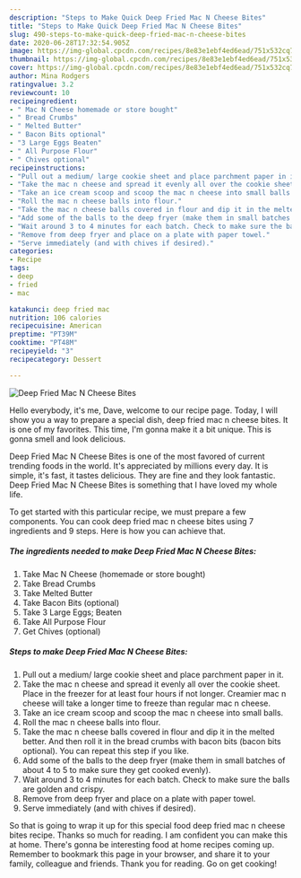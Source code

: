 ```yaml
---
description: "Steps to Make Quick Deep Fried Mac N Cheese Bites"
title: "Steps to Make Quick Deep Fried Mac N Cheese Bites"
slug: 490-steps-to-make-quick-deep-fried-mac-n-cheese-bites
date: 2020-06-28T17:32:54.905Z
image: https://img-global.cpcdn.com/recipes/8e83e1ebf4ed6ead/751x532cq70/deep-fried-mac-n-cheese-bites-recipe-main-photo.jpg
thumbnail: https://img-global.cpcdn.com/recipes/8e83e1ebf4ed6ead/751x532cq70/deep-fried-mac-n-cheese-bites-recipe-main-photo.jpg
cover: https://img-global.cpcdn.com/recipes/8e83e1ebf4ed6ead/751x532cq70/deep-fried-mac-n-cheese-bites-recipe-main-photo.jpg
author: Mina Rodgers
ratingvalue: 3.2
reviewcount: 10
recipeingredient:
- " Mac N Cheese homemade or store bought"
- " Bread Crumbs"
- " Melted Butter"
- " Bacon Bits optional"
- "3 Large Eggs Beaten"
- " All Purpose Flour"
- " Chives optional"
recipeinstructions:
- "Pull out a medium/ large cookie sheet and place parchment paper in it."
- "Take the mac n cheese and spread it evenly all over the cookie sheet. Place in the freezer for at least four hours if not longer. Creamier mac n cheese will take a longer time to freeze than regular mac n cheese."
- "Take an ice cream scoop and scoop the mac n cheese into small balls."
- "Roll the mac n cheese balls into flour."
- "Take the mac n cheese balls covered in flour and dip it in the melted better. And then roll it in the bread crumbs with bacon bits (bacon bits optional). You can repeat this step if you like."
- "Add some of the balls to the deep fryer (make them in small batches of about 4 to 5 to make sure they get cooked evenly)."
- "Wait around 3 to 4 minutes for each batch. Check to make sure the balls are golden and crispy."
- "Remove from deep fryer and place on a plate with paper towel."
- "Serve immediately (and with chives if desired)."
categories:
- Recipe
tags:
- deep
- fried
- mac

katakunci: deep fried mac 
nutrition: 106 calories
recipecuisine: American
preptime: "PT39M"
cooktime: "PT48M"
recipeyield: "3"
recipecategory: Dessert

---
```



![Deep Fried Mac N Cheese Bites](https://img-global.cpcdn.com/recipes/8e83e1ebf4ed6ead/751x532cq70/deep-fried-mac-n-cheese-bites-recipe-main-photo.jpg)

Hello everybody, it's me, Dave, welcome to our recipe page. Today, I will show you a way to prepare a special dish, deep fried mac n cheese bites. It is one of my favorites. This time, I'm gonna make it a bit unique. This is gonna smell and look delicious.



Deep Fried Mac N Cheese Bites is one of the most favored of current trending foods in the world. It's appreciated by millions every day. It is simple, it's fast, it tastes delicious. They are fine and they look fantastic. Deep Fried Mac N Cheese Bites is something that I have loved my whole life.


To get started with this particular recipe, we must prepare a few components. You can cook deep fried mac n cheese bites using 7 ingredients and 9 steps. Here is how you can achieve that.

##### The ingredients needed to make Deep Fried Mac N Cheese Bites:

1. Take  Mac N Cheese (homemade or store bought)
1. Take  Bread Crumbs
1. Take  Melted Butter
1. Take  Bacon Bits (optional)
1. Take 3 Large Eggs; Beaten
1. Take  All Purpose Flour
1. Get  Chives (optional)




##### Steps to make Deep Fried Mac N Cheese Bites:

1. Pull out a medium/ large cookie sheet and place parchment paper in it.
1. Take the mac n cheese and spread it evenly all over the cookie sheet. Place in the freezer for at least four hours if not longer. Creamier mac n cheese will take a longer time to freeze than regular mac n cheese.
1. Take an ice cream scoop and scoop the mac n cheese into small balls.
1. Roll the mac n cheese balls into flour.
1. Take the mac n cheese balls covered in flour and dip it in the melted better. And then roll it in the bread crumbs with bacon bits (bacon bits optional). You can repeat this step if you like.
1. Add some of the balls to the deep fryer (make them in small batches of about 4 to 5 to make sure they get cooked evenly).
1. Wait around 3 to 4 minutes for each batch. Check to make sure the balls are golden and crispy.
1. Remove from deep fryer and place on a plate with paper towel.
1. Serve immediately (and with chives if desired).




So that is going to wrap it up for this special food deep fried mac n cheese bites recipe. Thanks so much for reading. I am confident you can make this at home. There's gonna be interesting food at home recipes coming up. Remember to bookmark this page in your browser, and share it to your family, colleague and friends. Thank you for reading. Go on get cooking!
